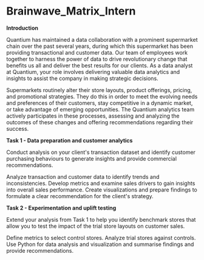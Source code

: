 # Brainwave_Matrix_Intern

**Introduction**

Quantium has maintained a data collaboration with a prominent supermarket chain over the past several years, during which this supermarket has been providing transactional and customer data. Our team of employees work together to harness the power of data to drive revolutionary change that benefits us all and deliver the best results for our clients. As a data analyst at Quantium, your role involves delivering valuable data analytics and insights to assist the company in making strategic decisions.

Supermarkets routinely alter their store layouts, product offerings, pricing, and promotional strategies. They do this in order to meet the evolving needs and preferences of their customers, stay competitive in a dynamic market, or take advantage of emerging opportunities. The Quantium analytics team actively participates in these processes, assessing and analyzing the outcomes of these changes and offering recommendations regarding their success.

**Task 1 - Data preparation and customer analytics**

Conduct analysis on your client's transaction dataset and identify customer purchasing behaviours to generate insights and provide commercial recommendations.

Analyze transaction and customer data to identify trends and inconsistencies.
Develop metrics and examine sales drivers to gain insights into overall sales performance.
Create visualizations and prepare findings to formulate a clear recommendation for the client's strategy.

**Task 2 - Experimentation and uplift testing**

Extend your analysis from Task 1 to help you identify benchmark stores that allow you to test the impact of the trial store layouts on customer sales.

Define metrics to select control stores.
Analyze trial stores against controls.
Use Python for data analysis and visualization and summarise findings and provide recommendations.
